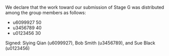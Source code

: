 We declare that the work toward our submission of Stage G was distributed among the group members as follows:

* u6099927 50
* u3456789 40
* u0123456 30

Signed: Siying Qian (u6099927), Bob Smith (u3456789), and Sue Black (u0123456)


